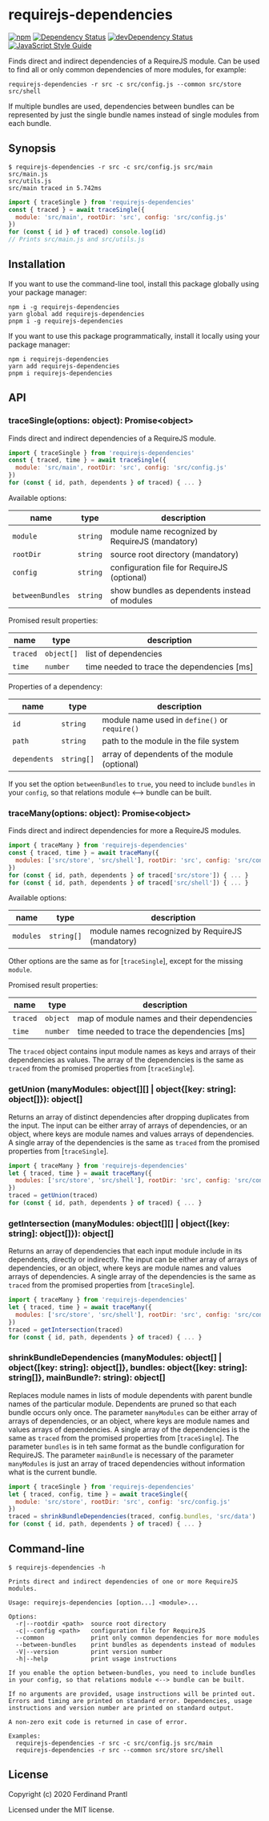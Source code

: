 # requirejs-dependencies

[![npm](https://img.shields.io/npm/v/requirejs-dependencies)](https://www.npmjs.com/package/requirejs-dependencies#top)
[![Dependency Status](https://david-dm.org/prantlf/requirejs-dependencies.svg)](https://david-dm.org/prantlf/requirejs-dependencies)
[![devDependency Status](https://david-dm.org/prantlf/requirejs-dependencies/dev-status.svg)](https://david-dm.org/prantlf/requirejs-dependencies#info=devDependencies)
[![JavaScript Style Guide](https://img.shields.io/badge/code_style-standard-brightgreen.svg)](https://standardjs.com)

Finds direct and indirect dependencies of a RequireJS module. Can be used to find all or only common dependencies of more modules, for example:

```
requirejs-dependencies -r src -c src/config.js --common src/store src/shell
```

If multiple bundles are used, dependencies between bundles can be represented by just the single bundle names instead of single modules from each bundle.

## Synopsis

```
$ requirejs-dependencies -r src -c src/config.js src/main
src/main.js
src/utils.js
src/main traced in 5.742ms
```

```js
import { traceSingle } from 'requirejs-dependencies'
const { traced } = await traceSingle({
  module: 'src/main', rootDir: 'src', config: 'src/config.js'
})
for (const { id } of traced) console.log(id)
// Prints src/main.js and src/utils.js
```

## Installation

If you want to use the command-line tool, install this package globally using your package manager:

```
npm i -g requirejs-dependencies
yarn global add requirejs-dependencies
pnpm i -g requirejs-dependencies
```

If you want to use this package programmatically, install it locally using your package manager:

```
npm i requirejs-dependencies
yarn add requirejs-dependencies
pnpm i requirejs-dependencies
```

## API

### traceSingle(options: object): Promise\<object\>

Finds direct and indirect dependencies of a RequireJS module.

```js
import { traceSingle } from 'requirejs-dependencies'
const { traced, time } = await traceSingle({
  module: 'src/main', rootDir: 'src', config: 'src/config.js'
})
for (const { id, path, dependents } of traced) { ... }
```

Available options:

|  name             |  type    | description                                     |
|-------------------|----------|-------------------------------------------------|
| `module`          | `string` | module name recognized by RequireJS (mandatory) |
| `rootDir`         | `string` | source root directory (mandatory)               |
| `config`          | `string` | configuration file for RequireJS (optional)     |
| `betweenBundles`  | `string` | show bundles as dependents instead of modules   |

Promised result properties:

|  name     |  type      | description                                |
|-----------|------------|--------------------------------------------|
| `traced`  | `object[]` | list of dependencies                       |
| `time`    | `number`   | time needed to trace the dependencies [ms] |

Properties of a dependency:

|  name        |  type      | description                                   |
|--------------|------------|-----------------------------------------------|
| `id`         | `string`   | module name used in `define()` or `require()` |
| `path`       | `string`   | path to the module in the file system         |
| `dependents` | `string[]` | array of dependents of the module (optional)  |

If you set the option `betweenBundles` to `true`, you need to include `bundles` in your `config`, so that relations module <--> bundle can be built.

### traceMany(options: object): Promise\<object\>

Finds direct and indirect dependencies for more a RequireJS modules.

```js
import { traceMany } from 'requirejs-dependencies'
const { traced, time } = await traceMany({
  modules: ['src/store', 'src/shell'], rootDir: 'src', config: 'src/config.js'
})
for (const { id, path, dependents } of traced['src/store']) { ... }
for (const { id, path, dependents } of traced['src/shell']) { ... }
```

Available options:

|  name     |  type      | description                                      |
|-----------|------------|--------------------------------------------------|
| `modules` | `string[]` | module names recognized by RequireJS (mandatory) |

Other options are the same as for [`traceSingle`], except for the missing `module`.

Promised result properties:

|  name     |  type    | description                                |
|-----------|----------|--------------------------------------------|
| `traced`  | `object` | map of module names and their dependencies |
| `time`    | `number` | time needed to trace the dependencies [ms] |

The `traced` object contains input module names as keys and arrays of their dependencies as values. The array of the dependencies is the same as `traced` from the promised properties from [`traceSingle`].

### getUnion (manyModules: object[][] | object{[key: string]: object[]}): object[]

Returns an array of distinct dependencies after dropping duplicates from the input. The input can be either array of arrays of dependencies, or an object, where keys are module names and values arrays of dependencies. A single array of the dependencies is the same as `traced` from the promised properties from [`traceSingle`].

```js
import { traceMany } from 'requirejs-dependencies'
let { traced, time } = await traceMany({
  modules: ['src/store', 'src/shell'], rootDir: 'src', config: 'src/config.js'
})
traced = getUnion(traced)
for (const { id, path, dependents } of traced) { ... }
```

### getIntersection (manyModules: object[][] | object{[key: string]: object[]}): object[]

Returns an array of dependencies that each input module include in its dependents, directly or indirectly. The input can be either array of arrays of dependencies, or an object, where keys are module names and values arrays of dependencies. A single array of the dependencies is the same as `traced` from the promised properties from [`traceSingle`].

```js
import { traceMany } from 'requirejs-dependencies'
let { traced, time } = await traceMany({
  modules: ['src/store', 'src/shell'], rootDir: 'src', config: 'src/config.js'
})
traced = getIntersection(traced)
for (const { id, path, dependents } of traced) { ... }
```

### shrinkBundleDependencies (manyModules: object[] | object{[key: string]: object[]}, bundles: object{[key: string]: string[]}, mainBundle?: string): object[]

Replaces module names in lists of module dependents with parent bundle names of the particular module. Dependents are pruned so that each bundle occurs only once. The parameter `manyModules` can be either array of arrays of dependencies, or an object, where keys are module names and values arrays of dependencies. A single array of the dependencies is the same as `traced` from the promised properties from [`traceSingle`]. The parameter `bundles` is in teh same format as the bundle configuration for RequireJS. The parameter `mainBundle` is necessary of the parameter `manyModules` is just an array of traced dependencies without information what is the current bundle.

```js
import { traceSingle } from 'requirejs-dependencies'
let { traced, config, time } = await traceSingle({
  module: 'src/store', rootDir: 'src', config: 'src/config.js'
})
traced = shrinkBundleDependencies(traced, config.bundles, 'src/data')
for (const { id, path, dependents } of traced) { ... }
```

## Command-line

```
$ requirejs-dependencies -h

Prints direct and indirect dependencies of one or more RequireJS modules.

Usage: requirejs-dependencies [option...] <module>...

Options:
  -r|--rootdir <path>  source root directory
  -c|--config <path>   configuration file for RequireJS
  --common             print only common dependencies for more modules
  --between-bundles    print bundles as dependents instead of modules
  -V|--version         print version number
  -h|--help            print usage instructions

If you enable the option between-bundles, you need to include bundles
in your config, so that relations module <--> bundle can be built.

If no arguments are provided, usage instructions will be printed out.
Errors and timing are printed on standard error. Dependencies, usage
instructions and version number are printed on standard output.

A non-zero exit code is returned in case of error.

Examples:
  requirejs-dependencies -r src -c src/config.js src/main
  requirejs-dependencies -r src --common src/store src/shell
```

## License

Copyright (c) 2020 Ferdinand Prantl

Licensed under the MIT license.
